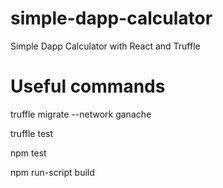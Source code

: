 # simple-dapp-calculator
Simple Dapp Calculator with React and Truffle

# Useful commands

truffle migrate --network ganache

truffle test

npm test

npm run-script build

